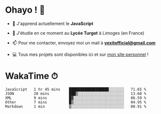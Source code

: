 # Ohayo ! 🌃

- 🔭 J'apprend actuellement le **JavaScript**

- 🌱 J'étudie en ce moment au **Lycée Turgot** à Limoges (en France)

- 📫 Pour me contacter, envoyez moi un mail à <a href="mailto:vexitofficial@gmail.com">**vexitofficial@gmail.com**</a>

- 💻 Tous mes projets sont disponibles ici et sur <a href="https://www.vexcited.me">mon site personnel</a> !

# WakaTime ⏱

<!--START_SECTION:waka-->
```text
JavaScript   1 hr 45 mins    ██████████████████░░░░░░░   71.65 % 
JSON         20 mins         ███▒░░░░░░░░░░░░░░░░░░░░░   13.68 % 
XML          9 mins          █▓░░░░░░░░░░░░░░░░░░░░░░░   06.59 % 
Other        7 mins          █▒░░░░░░░░░░░░░░░░░░░░░░░   04.95 % 
Markdown     1 min           ▒░░░░░░░░░░░░░░░░░░░░░░░░   00.91 % 
```
<!--END_SECTION:waka-->
